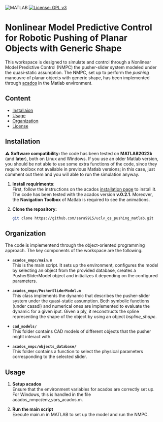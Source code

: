 ![MATLAB](https://img.shields.io/badge/MATLAB-R2022b-blue.svg)
[![License: GPL v3](https://img.shields.io/badge/License-GPL%20v3-blue.svg)](https://www.gnu.org/licenses/gpl-3.0)

# Nonlinear Model Predictive Control for Robotic Pushing of Planar Objects with Generic Shape
This workspace is designed to simulate and control through a Nonlinear Model Predictive Control (NMPC) the pusher-slider system modeled under the quasi-static assumption. The NMPC, set up to perform the _pushing_ manouvre of planar objects with generic shape, has been implemented through [acados](https://docs.acados.org/) in the Matlab environment.

## Content
- [Installaion](#installation)
- [Usage](#usage)
- [Organization](#organization)
- [License](#license)

## Installation
⚠️ **Software compatibility:** the code has been tested on **MATLAB2022b** (and **later**), both on Linux and Windows. If you use an older Matlab version, you should be not able to use some extra functions of the code, since they require toolbox not available in previous Matlab versions; in this case, just comment out them and you will able to run the simulation anyway.  

1. **Install requiriments:**  
   First, follow the instructions on the acados [installation page](https://docs.acados.org/installation/index.html) to install it. The code has been tested with the acados version **v.0.2.1**.
   Moreover, the **Navigation Toolbox** of Matlab is required to see the animations.  
  
3. **Clone the repository:**
   ```sh
   git clone https://github.com/sara9915/uclv_qs_pushing_matlab.git

## Organization
The code is implementend through the object-oriented programming approach. The key components of the workspace are the following.

- **`acados_nmpc/main.m`**  
  This is the main script. It sets up the environment, configures the model by selecting an object from the provided database, creates a PusherSliderModel object and initializes it depending on the configured parameters.

- **`acados_nmpc/PusherSliderModel.m`**  
  This class implements the dynamic that describes the pusher-slider system under the quasi-static assumption. Both symbolic functions (under casadi) and numerical ones are implemented to evaluate the dynamic for a given iput. Given a ply, it reconstructs the spline representing the shape of the object by using an object _bspline_shape_. 

- **`cad_models/`**  
  This folder contains CAD models of different objects that the pusher might interact with.

- **`acados_nmpc/objects_database/`**  
  This folder contains a function to select the physical parameters corresponding to the selected slider.  

## Usage
1. **Setup acados**  
Ensure that the environment variables for acados are correctly set up. For Windows, this is handled in the file acados_nmpc/env_vars_acados.m.

3. **Run the main script**  
Execute main.m in MATLAB to set up the model and run the NMPC.

